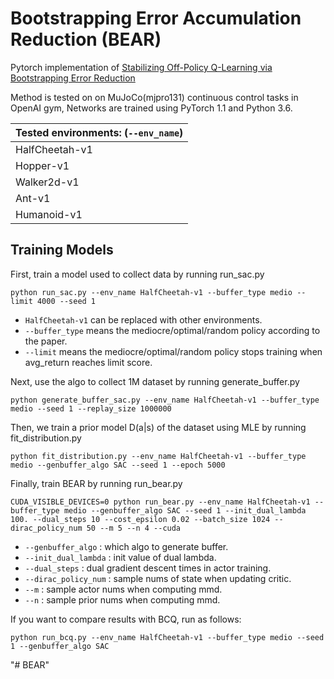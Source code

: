 # Bootstrapping Error Accumulation Reduction (BEAR)
Pytorch implementation of [Stabilizing Off-Policy Q-Learning via Bootstrapping Error Reduction](https://arxiv.org/pdf/1906.00949.pdf)

Method is tested on on MuJoCo(mjpro131) continuous control tasks in OpenAI gym, Networks are trained using PyTorch 1.1 and Python 3.6.

| Tested environments: **(`--env_name`)**|
| --------------- |
| HalfCheetah-v1  |
| Hopper-v1       |
| Walker2d-v1     |
| Ant-v1          |
| Humanoid-v1     |

## Training Models

First, train a model used to collect data by running run_sac.py

```
python run_sac.py --env_name HalfCheetah-v1 --buffer_type medio --limit 4000 --seed 1
```

- `HalfCheetah-v1` can be replaced with other environments.
- `--buffer_type` means the mediocre/optimal/random policy according to the paper.
- `--limit` means the mediocre/optimal/random policy stops training when avg_return reaches limit score. 

Next, use the algo to collect 1M dataset by running generate_buffer.py

```
python generate_buffer_sac.py --env_name HalfCheetah-v1 --buffer_type medio --seed 1 --replay_size 1000000
```

Then, we train a prior model D(a|s) of the dataset using MLE by running fit_distribution.py

```
python fit_distribution.py --env_name HalfCheetah-v1 --buffer_type medio --genbuffer_algo SAC --seed 1 --epoch 5000
```

Finally, train BEAR by running run_bear.py

```
CUDA_VISIBLE_DEVICES=0 python run_bear.py --env_name HalfCheetah-v1 --buffer_type medio --genbuffer_algo SAC --seed 1 --init_dual_lambda 100. --dual_steps 10 --cost_epsilon 0.02 --batch_size 1024 --dirac_policy_num 50 --m 5 --n 4 --cuda
```

- `--genbuffer_algo` : which algo to generate buffer.
- `--init_dual_lambda` : init value of dual lambda.
- `--dual_steps` : dual gradient descent times in actor training.
- `--dirac_policy_num` : sample nums of state when updating critic.
- `--m` : sample actor nums when computing mmd.
- `--n` : sample prior nums when computing mmd.

If you want to compare results with BCQ, run as follows:

```
python run_bcq.py --env_name HalfCheetah-v1 --buffer_type medio --seed 1 --genbuffer_algo SAC
```
"# BEAR" 
